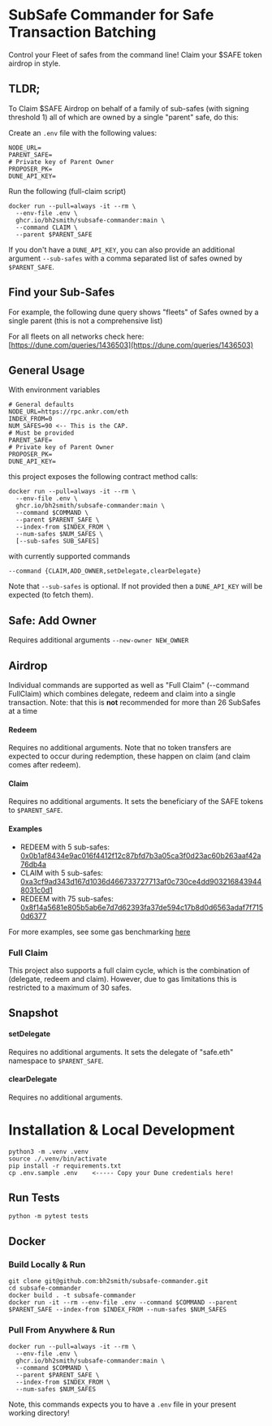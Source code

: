 # SubSafe Commander for Safe Transaction Batching

Control your Fleet of safes from the command line! Claim your $SAFE token airdrop in style. 

## TLDR;

To Claim $SAFE Airdrop on behalf of a family of sub-safes (with signing threshold 1) all of which
are owned by a single "parent" safe, do this:

Create an `.env` file with the following values:

```shell
NODE_URL=
PARENT_SAFE=
# Private key of Parent Owner
PROPOSER_PK=
DUNE_API_KEY=
```

Run the following (full-claim script)

```shell
docker run --pull=always -it --rm \
  --env-file .env \
  ghcr.io/bh2smith/subsafe-commander:main \
  --command CLAIM \
  --parent $PARENT_SAFE
```

If you don't have a `DUNE_API_KEY`, you can also provide an additional argument `--sub-safes` with a
comma separated list of safes owned by `$PARENT_SAFE`.

## Find your Sub-Safes

For example, the following dune query shows "fleets" of Safes owned by a single parent
(this is not a comprehensive list)

For all fleets on all networks check
here: [https://dune.com/queries/1436503](https://dune.com/queries/1436503)

## General Usage

With environment variables

```shell
# General defaults
NODE_URL=https://rpc.ankr.com/eth
INDEX_FROM=0
NUM_SAFES=90 <-- This is the CAP.
# Must be provided
PARENT_SAFE=
# Private key of Parent Owner
PROPOSER_PK=
DUNE_API_KEY=
```

this project exposes the following contract method calls:

```shell
docker run --pull=always -it --rm \
  --env-file .env \
  ghcr.io/bh2smith/subsafe-commander:main \
  --command $COMMAND \
  --parent $PARENT_SAFE \
  --index-from $INDEX_FROM \ 
  --num-safes $NUM_SAFES \
  [--sub-safes SUB_SAFES]
```

with currently supported commands

```shell
--command {CLAIM,ADD_OWNER,setDelegate,clearDelegate}
```

Note that `--sub-safes` is optional. If not provided then a `DUNE_API_KEY` will be expected (to
fetch them).

## Safe: Add Owner

Requires additional arguments `--new-owner NEW_OWNER`

## Airdrop

Individual commands are supported as well as "Full Claim" (--command FullClaim)
which combines delegate, redeem and claim into a single transaction.
Note: that this is **not** recommended for more than 26 SubSafes at a time

#### Redeem

Requires no additional arguments. Note that no token transfers are expected to occur during
redemption, these happen on claim (and claim comes after redeem).

#### Claim

Requires no additional arguments. It sets the beneficiary of the SAFE tokens to `$PARENT_SAFE`.

#### Examples

- REDEEM with 5
  sub-safes: [0x0b1af8434e9ac016f4412f12c87bfd7b3a05ca3f0d23ac60b263aaf42a76db4a](https://etherscan.io/tx/0x0b1af8434e9ac016f4412f12c87bfd7b3a05ca3f0d23ac60b263aaf42a76db4a)
- CLAIM with 5
  sub-safes: [0xa3cf9ad343d167d1036d466733727713af0c730ce4dd9032168439448031c0d1](https://etherscan.io/tx/0xa3cf9ad343d167d1036d466733727713af0c730ce4dd9032168439448031c0d1)
- REDEEM with 75
  sub-safes: [0x8f14a5681e805b5ab6e7d7d62393fa37de594c17b8d0d6563adaf7f7150d6377](https://etherscan.io/tx/0x8f14a5681e805b5ab6e7d7d62393fa37de594c17b8d0d6563adaf7f7150d6377)

For more examples, see some gas
benchmarking [here](https://github.com/bh2smith/subsafe-commander/issues/4)

### Full Claim

This project also supports a full claim cycle, which is the combination of (delegate, redeem and
claim). However, due to gas limitations this is restricted to a maximum of 30 safes.

## Snapshot

#### setDelegate

Requires no additional arguments. It sets the delegate of "safe.eth" namespace to `$PARENT_SAFE`.

#### clearDelegate

Requires no additional arguments.

# Installation & Local Development

```shell
python3 -m .venv .venv
source ./.venv/bin/activate
pip install -r requirements.txt
cp .env.sample .env    <----- Copy your Dune credentials here!
```

## Run Tests

```shell
python -m pytest tests
```

## Docker

### Build Locally & Run

```shell
git clone git@github.com:bh2smith/subsafe-commander.git
cd subsafe-commander
docker build . -t subsafe-commander
docker run -it --rm --env-file .env --command $COMMAND --parent $PARENT_SAFE --index-from $INDEX_FROM --num-safes $NUM_SAFES
```

### Pull From Anywhere & Run

```shell
docker run --pull=always -it --rm \
  --env-file .env \
  ghcr.io/bh2smith/subsafe-commander:main \
  --command $COMMAND \
  --parent $PARENT_SAFE \
  --index-from $INDEX_FROM \
  --num-safes $NUM_SAFES
```

Note, this commands expects you to have a `.env` file in your present working directory!
 